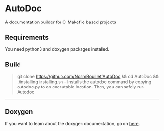 # AutoDoc
A documentation builder for C-Makefile based projects

## Requirements
You need python3 and doxygen packages installed.

## Build
> git clone https://github.com/NoamBouillet/AutoDoc && cd AutoDoc && ./installing
installing.sh - Installs the autodoc command by copying autodoc.py to an executable location.
Then, you can safely run Autodoc

---

## Doxygen
If you want to learn about the doxygen documentation, go on [here](https://www.doxygen.nl/manual/docblocks.html).


